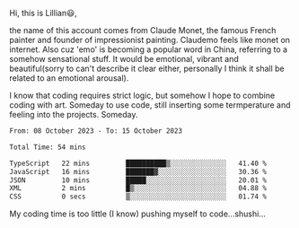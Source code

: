 Hi, this is Lillian😃, 

the name of this account comes from Claude Monet, the famous French painter and founder of impressionist painting. Claudemo feels like monet on internet. Also cuz 'emo' is becoming a popular word in China, referring to a somehow sensational stuff. It would be emotional, vibrant and beautiful(sorry to can't describe it clear either, personally I think it shall be  related to an emotional arousal).

I know that coding requires strict logic, but somehow I hope to combine coding with art. Someday to use code, still inserting some termperature and feeling into the projects. Someday.


<!--START_SECTION:waka-->

```txt
From: 08 October 2023 - To: 15 October 2023

Total Time: 54 mins

TypeScript   22 mins         ██████████▒░░░░░░░░░░░░░░   41.40 %
JavaScript   16 mins         ███████▓░░░░░░░░░░░░░░░░░   30.36 %
JSON         10 mins         █████░░░░░░░░░░░░░░░░░░░░   20.01 %
XML          2 mins          █▒░░░░░░░░░░░░░░░░░░░░░░░   04.88 %
CSS          0 secs          ▒░░░░░░░░░░░░░░░░░░░░░░░░   01.74 %
```

<!--END_SECTION:waka-->

My coding time is too little (I know)
pushing myself to code...shushi...
